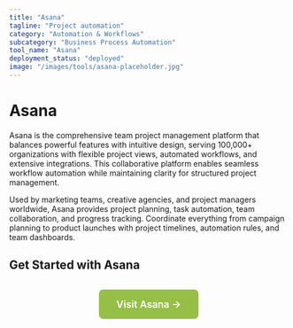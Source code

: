 ```yaml
---
title: "Asana"
tagline: "Project automation"
category: "Automation & Workflows"
subcategory: "Business Process Automation"
tool_name: "Asana"
deployment_status: "deployed"
image: "/images/tools/asana-placeholder.jpg"
---
```


# Asana

Asana is the comprehensive team project management platform that balances powerful features with intuitive design, serving 100,000+ organizations with flexible project views, automated workflows, and extensive integrations. This collaborative platform enables seamless workflow automation while maintaining clarity for structured project management.

Used by marketing teams, creative agencies, and project managers worldwide, Asana provides project planning, task automation, team collaboration, and progress tracking. Coordinate everything from campaign planning to product launches with project timelines, automation rules, and team dashboards.

## Get Started with Asana

<div style="text-align: center; margin: 2rem 0;">
  <a href="https://asana.com" target="_blank" rel="noopener noreferrer" style="display: inline-block; background: #96BF47; color: white; padding: 1rem 2rem; text-decoration: none; border-radius: 8px; font-weight: 600; font-size: 1.1rem;">Visit Asana →</a>
</div>